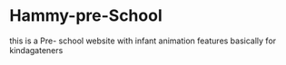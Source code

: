 # Hammy-pre-School
this is a Pre- school website with infant animation features basically for kindagateners 
